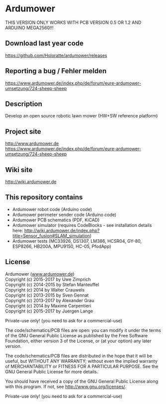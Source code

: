 # Ardumower
THIS VERSION ONLY WORKS WITH PCB VERSION 0.5 OR 1.2 AND ARDUINO MEGA2560!!!
## Download last year code 
https://github.com/Holoratte/ardumower/releases


## Reporting a bug / Fehler melden
https://www.ardumower.de/index.php/de/forum/eure-ardumower-umsetzung/724-sheep-sheep
## Description
Develop an open source robotic lawn mower (HW+SW reference platform)

## Project site
http://www.ardumower.de
https://www.ardumower.de/index.php/de/forum/eure-ardumower-umsetzung/724-sheep-sheep

## Wiki site
http://wiki.ardumower.de

## This repository contains
* Ardumower robot code (Arduino code)
* Ardumower perimeter sender code (Arduino code)
* Ardumower PCB schematics (PDF, KiCAD)
* Ardumower simulator (requires CodeBlocks - see installation details here:  http://wiki.ardumower.de/index.php?title=Sensor_fusion#SLAM_simulation)
* Ardumower tests (MC33926, DS1307, LM386, HCSR04, GY-80, ESP8266, HB200A, MPU9150, HC-05, PfodApp)

## License
Ardumower (www.ardumower.de)
<br>Copyright (c) 2015-2017 by Uwe Zimprich
<br>Copyright (c) 2014-2015 by Stefan Manteuffel
<br>Copyright (c) 2014 by Walter Crauwels
<br>Copyright (c) 2013-2015 by Sven Gennat
<br>Copyright (c) 2013-2017 by Alexander Grau
<br>Copyright (c) 2014 by Maxime Carpentieri
<br>Copyright (c) 2015-2017 by Juergen Lange    

Private-use only! (you need to ask for a commercial-use)
 
The code/schematics/PCB files are open: you can modify it under the terms of the 
GNU General Public License as published by the Free Software Foundation, 
either version 3 of the License, or (at your option) any later version.

The code/schematics/PCB files are distributed in the hope that it will be useful,
but WITHOUT ANY WARRANTY; without even the implied warranty of
MERCHANTABILITY or FITNESS FOR A PARTICULAR PURPOSE.  See the
GNU General Public License for more details.

You should have received a copy of the GNU General Public License
along with this program.  If not, see <http://www.gnu.org/licenses/>.

Private-use only! (you need to ask for a commercial-use)

